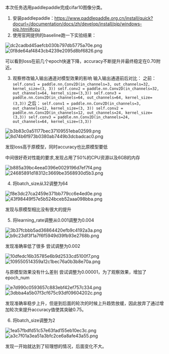 本次任务选用paddlepaddle完成cifar10图像分类。
1. 安装paddlepaddle：https://www.paddlepaddle.org.cn/install/quick?docurl=/documentation/docs/zh/develop/install/pip/windows-pip.html#cpu
2. 使用官网提供的baseline跑一下实验结果：

![dc2cadbd45aefcb030b797db5775a70e.png](../_resources/ef0ec73668f546039db5272515ca3d08.png)
![0f8de64af4843cb4239e2095d8bf6826.png](../_resources/373d94b1e70747d886f84687050f5ae5.png)

可以看到loss在前几个epoch快速下降，accuracy不断提升并最终稳定在0.70附近。

3. 观察修改输入输出通道对模型效果的影响
输入输出通道前后对比：
之前：
`self.conv1 = paddle.nn.Conv2D(in_channels=3, out_channels=32, kernel_size=(3, 3))
self.conv2 = paddle.nn.Conv2D(in_channels=32, out_channels=64, kernel_size=(3,3))
self.conv3 = paddle.nn.Conv2D(in_channels=64, out_channels=64, kernel_size=(3,3))`
之后：
`self.conv1 = paddle.nn.Conv2D(in_channels=3, out_channels=12, kernel_size=(3, 3))
self.conv2 = paddle.nn.Conv2D(in_channels=12, out_channels=24, kernel_size=(3,3))
self.conv3 = paddle.nn.Conv2D(in_channels=24, out_channels=64, kernel_size=(3,3))`

![b3b83c0a51177bec37109551eba02599.png](../_resources/99c27446d39f4f26a031a5054487e249.png)
![8d74b6f973b0380ab7449b3dcbadcac0.png](../_resources/db4aa36f3e184b8d930ee9d989989479.png)

发现loss高于原模型，同时accuracy也比原模型要低

中间很好奇对性能的要求,发现占用了50%的CPU资源以及6GB的内存

![b885a39bc4eea0396e0029196d7ef7f4.png](../_resources/4682eb3aeae948d2aea71f04866ecbfd.png)
![24685891d18312c3669be3568930d5b3.png](../_resources/bd0ae5d95579481eb9441a2fa5260c46.png)

4. 将batch_size从32调整为64

![f8e3dc27ca2459e371bb779cc6e4ed0e.png](../_resources/f2aff9c47a0343a8b999bf593d0387cb.png)
![43f98449f57e5b524bceb52aaa098bba.png](../_resources/c9b794b616164b0185d18884bca5bab1.png)

发现与原模型相比没有很大的提升

5. 将learning_rate调整从0.001调整为0.004

![3b37fcbbb5ad36864420efb9c4192a3a.png](../_resources/69c3455cb70047beab6c4416a3c095fd.png)
![b9c23df3f1a7f6f5949d39fb93e2768b.png](../_resources/c889db72303a43ef8d12407be0a3e1c4.png)

发现准确率低了很多
尝试调整为0.002

![10dfedc16b35785e6b9d2533cd5100f7.png](../_resources/d6ea4d5b10ec407394dc918785e66c72.png)
![109550514359a12c1bec76a0b3b8e70a.png](../_resources/5c285941ff304219994a40b3023faef1.png)

与原模型效果没有什么差别
尝试调整为0.00001，为了观察效果，增加了epoch_num

![e7d990c0593657c883ebf42ef757c334.png](../_resources/3386220689074b27bcf6278eb7a650a7.png)
![3dbba4a5b07f3cf675c93df09604202c.png](../_resources/64704caefeb14d8abee9aa6844689a7c.png)

发现准确率稳步上升，但是到后面的轮次的时候上升趋势放缓，因此放弃了通过增加轮次来提升accuracy值使其突破0.75。

6. 将batch_size调整为2

![1ea57fbdfd51c57e63fad155eb10ec3c.png](../_resources/7fef156e897342ff8937ef72a7c85906.png)
![a3c7f01a3ea51a3bfc2ce6a8afe43a55.png](../_resources/5fce44d83eaf4d0cb5870875e80d7d1d.png)

发现一开始就达到了较理想的情况，后面变化不大。
